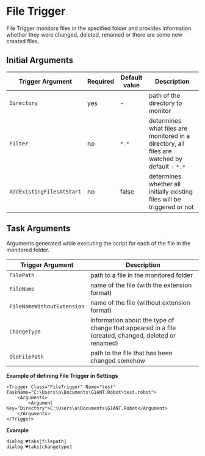 # File Trigger

File Trigger monitors files in the specified folder and provides information whether they were changed, deleted, renamed or there are some new created files.

## Initial Arguments

| Trigger Argument | Required | Default value | Description |
| ---------------- | -------- | ------------- | ----------- |
| `Directory` | yes | - | path of the directory to monitor |
| `Filter` | no |  `*.*` | determines what files are monitored in a directory, all files are watched by default - `*.*` |
| `AddExistingFilesAtStart` | no | false | determines whether all initially existing files will be triggered or not |

## Task Arguments

Arguments generated while executing the script for each of the file in the monitored folder.

| Trigger Argument | Description |
| ---------------- | ----------- |
| `FilePath` | path to a file in the monitored folder |
| `FileName` | name of the file (with the extension format) |
| `FileNameWithoutExtension` | name of the file (without extension format) |
| `ChangeType` | information about the type of change that appeared in a file (created, changed, deleted or renamed) |
| `OldFilePath` | path to the file that has been changed somehow |

**Example of defining File Trigger in Settings**

```G1ANT
<Trigger Class="FileTrigger" Name="test" TaskName="C:\Users\a\Documents\G1ANT.Robot\test.robot">
	<Arguments>
		<Argument Key="Directory">C:\Users\a\Documents\G1ANT.Robot</Argument>
	</Arguments>
</Trigger>
```

**Example**

```G1ANT
dialog ♥taks⟦filepath⟧
dialog ♥taks⟦changetype⟧
```
 
